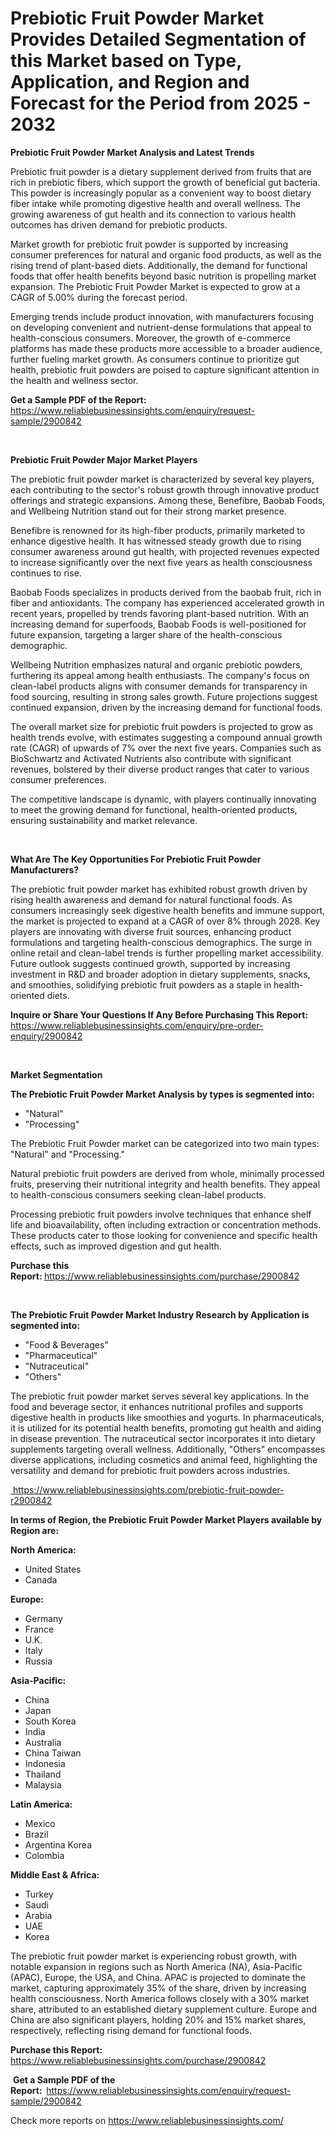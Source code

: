 <p><h1>Prebiotic Fruit Powder Market Provides Detailed Segmentation of this Market based on Type, Application, and Region and Forecast for the Period from 2025 - 2032</h1></p><p><strong>Prebiotic Fruit Powder Market Analysis and Latest Trends</strong></p>
<p><p>Prebiotic fruit powder is a dietary supplement derived from fruits that are rich in prebiotic fibers, which support the growth of beneficial gut bacteria. This powder is increasingly popular as a convenient way to boost dietary fiber intake while promoting digestive health and overall wellness. The growing awareness of gut health and its connection to various health outcomes has driven demand for prebiotic products.</p><p>Market growth for prebiotic fruit powder is supported by increasing consumer preferences for natural and organic food products, as well as the rising trend of plant-based diets. Additionally, the demand for functional foods that offer health benefits beyond basic nutrition is propelling market expansion. The Prebiotic Fruit Powder Market is expected to grow at a CAGR of 5.00% during the forecast period. </p><p>Emerging trends include product innovation, with manufacturers focusing on developing convenient and nutrient-dense formulations that appeal to health-conscious consumers. Moreover, the growth of e-commerce platforms has made these products more accessible to a broader audience, further fueling market growth. As consumers continue to prioritize gut health, prebiotic fruit powders are poised to capture significant attention in the health and wellness sector.</p></p>
<p><strong>Get a Sample PDF of the Report:&nbsp;</strong> <a href="https://www.reliablebusinessinsights.com/enquiry/request-sample/2900842?utm_campaign=3362&utm_medium=2&utm_source=Github&utm_content=ia&utm_term=16032025&utm_id=prebiotic-fruit-powder">https://www.reliablebusinessinsights.com/enquiry/request-sample/2900842</a></p>
<p>&nbsp;</p>
<p><strong>Prebiotic Fruit Powder Major Market Players</strong></p>
<p><p>The prebiotic fruit powder market is characterized by several key players, each contributing to the sector's robust growth through innovative product offerings and strategic expansions. Among these, Benefibre, Baobab Foods, and Wellbeing Nutrition stand out for their strong market presence.</p><p>Benefibre is renowned for its high-fiber products, primarily marketed to enhance digestive health. It has witnessed steady growth due to rising consumer awareness around gut health, with projected revenues expected to increase significantly over the next five years as health consciousness continues to rise.</p><p>Baobab Foods specializes in products derived from the baobab fruit, rich in fiber and antioxidants. The company has experienced accelerated growth in recent years, propelled by trends favoring plant-based nutrition. With an increasing demand for superfoods, Baobab Foods is well-positioned for future expansion, targeting a larger share of the health-conscious demographic.</p><p>Wellbeing Nutrition emphasizes natural and organic prebiotic powders, furthering its appeal among health enthusiasts. The company's focus on clean-label products aligns with consumer demands for transparency in food sourcing, resulting in strong sales growth. Future projections suggest continued expansion, driven by the increasing demand for functional foods.</p><p>The overall market size for prebiotic fruit powders is projected to grow as health trends evolve, with estimates suggesting a compound annual growth rate (CAGR) of upwards of 7% over the next five years. Companies such as BioSchwartz and Activated Nutrients also contribute with significant revenues, bolstered by their diverse product ranges that cater to various consumer preferences.</p><p>The competitive landscape is dynamic, with players continually innovating to meet the growing demand for functional, health-oriented products, ensuring sustainability and market relevance.</p></p>
<p>&nbsp;</p>
<p><strong>What Are The Key Opportunities For Prebiotic Fruit Powder Manufacturers?</strong></p>
<p><p>The prebiotic fruit powder market has exhibited robust growth driven by rising health awareness and demand for natural functional foods. As consumers increasingly seek digestive health benefits and immune support, the market is projected to expand at a CAGR of over 8% through 2028. Key players are innovating with diverse fruit sources, enhancing product formulations and targeting health-conscious demographics. The surge in online retail and clean-label trends is further propelling market accessibility. Future outlook suggests continued growth, supported by increasing investment in R&D and broader adoption in dietary supplements, snacks, and smoothies, solidifying prebiotic fruit powders as a staple in health-oriented diets.</p></p>
<p><strong>Inquire or Share Your Questions If Any Before Purchasing This Report:</strong> <a href="https://www.reliablebusinessinsights.com/enquiry/pre-order-enquiry/2900842?utm_campaign=3362&utm_medium=2&utm_source=Github&utm_content=ia&utm_term=16032025&utm_id=prebiotic-fruit-powder">https://www.reliablebusinessinsights.com/enquiry/pre-order-enquiry/2900842</a></p>
<p>&nbsp;</p>
<p><strong>Market Segmentation</strong></p>
<p><strong>The Prebiotic Fruit Powder Market Analysis by types is segmented into:</strong></p>
<p><ul><li>"Natural"</li><li>"Processing"</li></ul></p>
<p><p>The Prebiotic Fruit Powder market can be categorized into two main types: "Natural" and "Processing." </p><p>Natural prebiotic fruit powders are derived from whole, minimally processed fruits, preserving their nutritional integrity and health benefits. They appeal to health-conscious consumers seeking clean-label products. </p><p>Processing prebiotic fruit powders involve techniques that enhance shelf life and bioavailability, often including extraction or concentration methods. These products cater to those looking for convenience and specific health effects, such as improved digestion and gut health.</p></p>
<p><strong>Purchase this Report:&nbsp;</strong><a href="https://www.reliablebusinessinsights.com/purchase/2900842?utm_campaign=3362&utm_medium=2&utm_source=Github&utm_content=ia&utm_term=16032025&utm_id=prebiotic-fruit-powder">https://www.reliablebusinessinsights.com/purchase/2900842</a></p>
<p>&nbsp;</p>
<p><strong>The Prebiotic Fruit Powder Market Industry Research by Application is segmented into:</strong></p>
<p><ul><li>"Food & Beverages"</li><li>"Pharmaceutical"</li><li>"Nutraceutical"</li><li>"Others"</li></ul></p>
<p><p>The prebiotic fruit powder market serves several key applications. In the food and beverage sector, it enhances nutritional profiles and supports digestive health in products like smoothies and yogurts. In pharmaceuticals, it is utilized for its potential health benefits, promoting gut health and aiding in disease prevention. The nutraceutical sector incorporates it into dietary supplements targeting overall wellness. Additionally, "Others" encompasses diverse applications, including cosmetics and animal feed, highlighting the versatility and demand for prebiotic fruit powders across industries.</p></p>
<p><a href="https://www.reliablebusinessinsights.com/prebiotic-fruit-powder-r2900842?utm_campaign=3362&utm_medium=2&utm_source=Github&utm_content=ia&utm_term=16032025&utm_id=prebiotic-fruit-powder">&nbsp;https://www.reliablebusinessinsights.com/prebiotic-fruit-powder-r2900842</a></p>
<p><strong>In terms of Region, the Prebiotic Fruit Powder Market Players available by Region are:</strong></p>
<p>
    <p> <strong> North America: </strong>
        <ul>
            <li>United States</li>
            <li>Canada</li>
        </ul>
        </p> 
    <p> <strong> Europe: </strong>
        <ul>
            <li>Germany</li>
            <li>France</li>
            <li>U.K.</li>
            <li>Italy</li>
            <li>Russia</li>
        </ul>
        </p> 
    <p> <strong> Asia-Pacific: </strong>
        <ul>
            <li>China</li>
            <li>Japan</li>
            <li>South Korea</li>
            <li>India</li>
            <li>Australia</li>
            <li>China Taiwan</li>
            <li>Indonesia</li>
            <li>Thailand</li>
            <li>Malaysia</li>
        </ul>
        </p> 
    <p> <strong> Latin America: </strong>
        <ul>
            <li>Mexico</li>
            <li>Brazil</li>
            <li>Argentina Korea</li>
            <li>Colombia</li>
        </ul>
        </p> 
    <p> <strong> Middle East & Africa: </strong>
        <ul>
            <li>Turkey</li>
            <li>Saudi</li>
            <li>Arabia</li>
            <li>UAE</li>
            <li>Korea</li>
        </ul>
    </p>
    </p>
<p><p>The prebiotic fruit powder market is experiencing robust growth, with notable expansion in regions such as North America (NA), Asia-Pacific (APAC), Europe, the USA, and China. APAC is projected to dominate the market, capturing approximately 35% of the share, driven by increasing health consciousness. North America follows closely with a 30% market share, attributed to an established dietary supplement culture. Europe and China are also significant players, holding 20% and 15% market shares, respectively, reflecting rising demand for functional foods.</p></p>
<p><strong>Purchase this Report: </strong><a href="https://www.reliablebusinessinsights.com/purchase/2900842?utm_campaign=3362&utm_medium=2&utm_source=Github&utm_content=ia&utm_term=16032025&utm_id=prebiotic-fruit-powder">https://www.reliablebusinessinsights.com/purchase/2900842</a></p>
<p>&nbsp;<strong>Get a Sample PDF of the Report:&nbsp;&nbsp;</strong><a href="https://www.reliablebusinessinsights.com/enquiry/request-sample/2900842?utm_campaign=3362&utm_medium=2&utm_source=Github&utm_content=ia&utm_term=16032025&utm_id=prebiotic-fruit-powder">https://www.reliablebusinessinsights.com/enquiry/request-sample/2900842</a></p>
<p><strong></strong></p>
<p>Check more reports on <a href="https://www.reliablebusinessinsights.com/?utm_campaign=3362&utm_medium=2&utm_source=Github&utm_content=ia&utm_term=16032025&utm_id=prebiotic-fruit-powder">https://www.reliablebusinessinsights.com/</a></p>